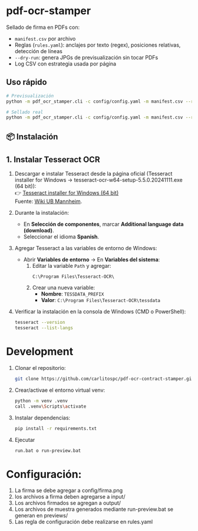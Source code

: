 # pdf-ocr-stamper

Sellado de firma en PDFs con:
- `manifest.csv` por archivo
- Reglas (`rules.yaml`): anclajes por texto (regex), posiciones relativas, detección de líneas
- `--dry-run`: genera JPGs de previsualización sin tocar PDFs
- Log CSV con estrategia usada por página

## Uso rápido

```bash
# Previsualización
python -m pdf_ocr_stamper.cli -c config/config.yaml -m manifest.csv --rules rules.yaml --dry-run

# Sellado real
python -m pdf_ocr_stamper.cli -c config/config.yaml -m manifest.csv --rules rules.yaml
```

## 📦 Instalación

## 1. Instalar Tesseract OCR

1. Descargar e instalar Tesseract desde la página oficial (Tesseract installer for Windows -> tesseract-ocr-w64-setup-5.5.0.20241111.exe (64 bit)):  
   👉 [Tesseract installer for Windows (64 bit)](https://github.com/tesseract-ocr/tesseract/releases/download/5.5.0/tesseract-ocr-w64-setup-5.5.0.20241111.exe)  
   Fuente: [Wiki UB Mannheim](https://github.com/UB-Mannheim/tesseract/wiki).

2. Durante la instalación:
   - En **Selección de componentes**, marcar **Additional language data (download)**.
   - Seleccionar el idioma **Spanish**.

3. Agregar Tesseract a las variables de entorno de Windows:
   - Abrir **Variables de entorno** → En **Variables del sistema**:
     1. Editar la variable `Path` y agregar:
        ```
        C:\Program Files\Tesseract-OCR\
        ```
     2. Crear una nueva variable:
        - **Nombre**: `TESSDATA_PREFIX`
        - **Valor**: `C:\Program Files\Tesseract-OCR\tessdata`

4. Verificar la instalación en la consola de Windows (CMD o PowerShell):
   ```bash
   tesseract --version
   tesseract --list-langs

# Development

1. Clonar el repositorio:
    ```bash
    git clone https://github.com/carlitospc/pdf-ocr-contract-stamper.git
    ```
2. Crear/activae el entorno virtual venv:
    ```bash
    python -m venv .venv
    call .venv\Scripts\activate
    ```
3. Instalar dependencias:
    ```bash
    pip install -r requirements.txt
    ```
4. Ejecutar 
    ```bash
    run.bat o run-preview.bat
    ```

# Configuración:

1. La firma se debe agregar a config/firma.png
2. los archivos a firma deben agregarse a input/
3. Los archivos firmados se agregan a output/
4. Los archivos de muestra generados mediante run-preview.bat se generan en previews/
5. Las regla de configuración debe realizarse en rules.yaml 